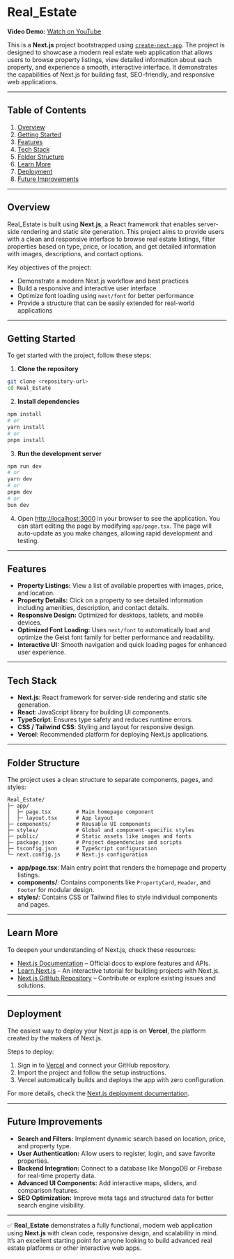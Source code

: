 # Real\_Estate

**Video Demo:** [Watch on YouTube]()

This is a **Next.js** project bootstrapped using [`create-next-app`](https://nextjs.org/docs/app/api-reference/cli/create-next-app). The project is designed to showcase a modern real estate web application that allows users to browse property listings, view detailed information about each property, and experience a smooth, interactive interface. It demonstrates the capabilities of Next.js for building fast, SEO-friendly, and responsive web applications.

---

## Table of Contents

1. [Overview](#overview)
2. [Getting Started](#getting-started)
3. [Features](#features)
4. [Tech Stack](#tech-stack)
5. [Folder Structure](#folder-structure)
6. [Learn More](#learn-more)
7. [Deployment](#deployment)
8. [Future Improvements](#future-improvements)

---

## Overview

Real\_Estate is built using **Next.js**, a React framework that enables server-side rendering and static site generation. This project aims to provide users with a clean and responsive interface to browse real estate listings, filter properties based on type, price, or location, and get detailed information with images, descriptions, and contact options.

Key objectives of the project:

* Demonstrate a modern Next.js workflow and best practices
* Build a responsive and interactive user interface
* Optimize font loading using `next/font` for better performance
* Provide a structure that can be easily extended for real-world applications

---

## Getting Started

To get started with the project, follow these steps:

1. **Clone the repository**

```bash
git clone <repository-url>
cd Real_Estate
```

2. **Install dependencies**

```bash
npm install
# or
yarn install
# or
pnpm install
```

3. **Run the development server**

```bash
npm run dev
# or
yarn dev
# or
pnpm dev
# or
bun dev
```

4. Open [http://localhost:3000](http://localhost:3000) in your browser to see the application.
   You can start editing the page by modifying `app/page.tsx`. The page will auto-update as you make changes, allowing rapid development and testing.

---

## Features

* **Property Listings:** View a list of available properties with images, price, and location.
* **Property Details:** Click on a property to see detailed information including amenities, description, and contact details.
* **Responsive Design:** Optimized for desktops, tablets, and mobile devices.
* **Optimized Font Loading:** Uses `next/font` to automatically load and optimize the Geist font family for better performance and readability.
* **Interactive UI:** Smooth navigation and quick loading pages for enhanced user experience.

---

## Tech Stack

* **Next.js**: React framework for server-side rendering and static site generation.
* **React**: JavaScript library for building UI components.
* **TypeScript**: Ensures type safety and reduces runtime errors.
* **CSS / Tailwind CSS**: Styling and layout for responsive design.
* **Vercel**: Recommended platform for deploying Next.js applications.

---

## Folder Structure

The project uses a clean structure to separate components, pages, and styles:

```
Real_Estate/
├─ app/
│  ├─ page.tsx        # Main homepage component
│  ├─ layout.tsx      # App layout
├─ components/        # Reusable UI components
├─ styles/            # Global and component-specific styles
├─ public/            # Static assets like images and fonts
├─ package.json       # Project dependencies and scripts
├─ tsconfig.json      # TypeScript configuration
└─ next.config.js     # Next.js configuration
```

* **app/page.tsx**: Main entry point that renders the homepage and property listings.
* **components/**: Contains components like `PropertyCard`, `Header`, and `Footer` for modular design.
* **styles/**: Contains CSS or Tailwind files to style individual components and pages.

---

## Learn More

To deepen your understanding of Next.js, check these resources:

* [Next.js Documentation](https://nextjs.org/docs) – Official docs to explore features and APIs.
* [Learn Next.js](https://nextjs.org/learn) – An interactive tutorial for building projects with Next.js.
* [Next.js GitHub Repository](https://github.com/vercel/next.js) – Contribute or explore existing issues and solutions.

---

## Deployment

The easiest way to deploy your Next.js app is on **Vercel**, the platform created by the makers of Next.js.

Steps to deploy:

1. Sign in to [Vercel](https://vercel.com/) and connect your GitHub repository.
2. Import the project and follow the setup instructions.
3. Vercel automatically builds and deploys the app with zero configuration.

For more details, check the [Next.js deployment documentation](https://nextjs.org/docs/deployment).

---

## Future Improvements

* **Search and Filters:** Implement dynamic search based on location, price, and property type.
* **User Authentication:** Allow users to register, login, and save favorite properties.
* **Backend Integration:** Connect to a database like MongoDB or Firebase for real-time property data.
* **Advanced UI Components:** Add interactive maps, sliders, and comparison features.
* **SEO Optimization:** Improve meta tags and structured data for better search engine visibility.

---

✅ **Real\_Estate** demonstrates a fully functional, modern web application using **Next.js** with clean code, responsive design, and scalability in mind. It’s an excellent starting point for anyone looking to build advanced real estate platforms or other interactive web apps.
